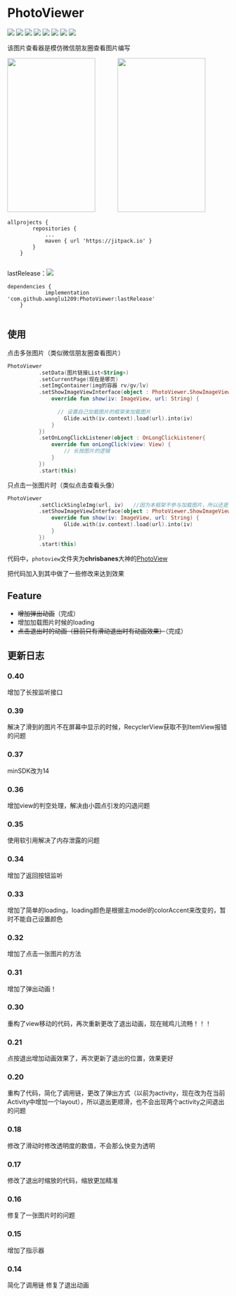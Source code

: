 # PhotoViewer

<p >
	<a><img src="https://img.shields.io/github/release/wanglu1209/PhotoViewer.svg"/></a>
  	<a><img src="https://img.shields.io/github/last-commit/wanglu1209/PhotoViewer.svg"/></a>
	<a><img src="https://img.shields.io/github/issues/wanglu1209/PhotoViewer.svg"/></a>
	<a><img src="https://img.shields.io/github/issues-closed/wanglu1209/PhotoViewer.svg"/></a>
	<a><img src="https://img.shields.io/github/issues-pr/wanglu1209/PhotoViewer.svg"/></a>
	<a><img src="https://img.shields.io/github/issues-pr-closed/wanglu1209/PhotoViewer.svg"/></a>
	<a><img src="https://img.shields.io/github/forks/wanglu1209/PhotoViewer.svg"/></a>
	<a><img src="https://img.shields.io/github/stars/wanglu1209/PhotoViewer.svg"/></a>
</p>

<div>


该图片查看器是模仿微信朋友圈查看图片编写

<div>
<img src="https://github.com/wanglu1209/PhotoViewer/blob/master/gif/new_gif3.gif?raw=true" width="200" height="350" /> &nbsp; &nbsp;&nbsp;&nbsp;&nbsp;&nbsp;&nbsp;&nbsp;&nbsp;&nbsp; <img src="https://github.com/wanglu1209/PhotoViewer/blob/master/gif/gif1.gif?raw=true" width="200" height="350" />

</div>


```Gradle
allprojects {
		repositories {
			...
			maven { url 'https://jitpack.io' }
		}
	}
	
```
lastRelease：<a><img src="https://img.shields.io/github/release/wanglu1209/PhotoViewer.svg"/></a>

```Gradle
dependencies {
	        implementation 'com.github.wanglu1209:PhotoViewer:lastRelease'
	}
	
```

## 使用

点击多张图片（类似微信朋友圈查看图片）

```Kotlin
PhotoViewer
          .setData(图片链接List<String>)
          .setCurrentPage(现在是哪页)
          .setImgContainer(img的容器 rv/gv/lv)
          .setShowImageViewInterface(object : PhotoViewer.ShowImageViewInterface {
              override fun show(iv: ImageView, url: String) {
               
                // 设置自己加载图片的框架来加载图片
                  Glide.with(iv.context).load(url).into(iv)
              }
          })
		  .setOnLongClickListener(object : OnLongClickListener{
              override fun onLongClick(view: View) {
                  // 长按图片的逻辑
              }
          })
          .start(this)
```

只点击一张图片时（类似点击查看头像）

```Kotlin
PhotoViewer
          .setClickSingleImg(url, iv)   //因为本框架不参与加载图片，所以还是要写回调方法
          .setShowImageViewInterface(object : PhotoViewer.ShowImageViewInterface {
              override fun show(iv: ImageView, url: String) {
                  Glide.with(iv.context).load(url).into(iv)
              }
          })
          .start(this)
```

代码中，`photoview`文件夹为**chrisbanes**大神的[PhotoView](https://github.com/chrisbanes/PhotoView)

把代码加入到其中做了一些修改来达到效果



## Feature

- ~~增加弹出动画~~（完成）
- 增加加载图片时候的loading
- ~~点击退出时的动画（目前只有滑动退出时有动画效果）~~（完成）


## 更新日志

### 0.40

增加了长按监听接口

### 0.39

解决了滑到的图片不在屏幕中显示的时候，RecyclerView获取不到ItemView报错的问题

### 0.37

minSDK改为14

### 0.36

增加view的判空处理，解决由小圆点引发的闪退问题


### 0.35
使用软引用解决了内存泄露的问题

### 0.34
增加了返回按钮监听

### 0.33
增加了简单的loading，loading颜色是根据主model的colorAccent来改变的，暂时不能自己设置颜色

### 0.32
增加了点击一张图片的方法

### 0.31
增加了弹出动画！

### 0.30
重构了view移动的代码，再次重新更改了退出动画，现在贼鸡儿流畅！！！

### 0.21
点按退出增加动画效果了，再次更新了退出的位置，效果更好


### 0.20
重构了代码，简化了调用链，更改了弹出方式（以前为activity，现在改为在当前Activity中增加一个layout），所以退出更顺滑，也不会出现两个activity之间退出的问题

### 0.18

修改了滑动时修改透明度的数值，不会那么快变为透明

### 0.17

修改了退出时缩放的代码，缩放更加精准

### 0.16

修复了一张图片时的问题

### 0.15

增加了指示器


### 0.14

简化了调用链
修复了退出动画


